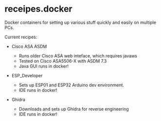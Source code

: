 # receipes.docker

Docker containers for setting up various stuff quickly and easily on multiple PCs.

Current recipes:
* Cisco ASA ASDM
    - Runs older Cisco ASA web inteface, which requires javaws
    - Tested on Cisco ASA5506-X with ASDM 7.3
    - Java GUI runs in docker!

* ESP_Developer 
    - Sets up ESP01 and ESP32 Arduino dev environment.
    - IDE runs in docker!
                
* Ghidra 
    - Downloads and sets up Ghidra for reverse engineering
    - IDE runs in docker!
